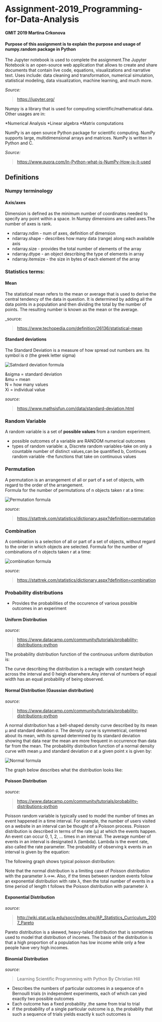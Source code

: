 # Assignment-2019_Programming-for-Data-Analysis

__GMIT 2019
Martina Crkonova__

#### Purpose of this assignment is to explain the purpose and usage of numpy.random package in Python

The Jupyter notebook is used to complete the assignment.The Jupyter Notebook is an open-source web application that allows to create and share documents that contain live code, equations, visualizations and narrative text. Uses include: data cleaning and transformation, numerical simulation, statistical modeling, data visualization, machine learning, and much more.

_Source:_
>https://jupyter.org/

Numpy is a library that is used for computing scientific/mathematical data. Other usages are in:

*Numerical Analysis
*Linear algebra
*Matrix computations

NumPy is an open source Python package for scientific computing. NumPy supports large, multidimensional arrays and matrices. NumPy is written in Python and C.

_Source:_
>https://www.quora.com/In-Python-what-is-NumPy-How-is-it-used

## Definitions

### Numpy terminology

#### Axis/axes

Dimension is defined as the minimum number of coordinates needed to specify any point within a space. In Numpy dimensions are called axes.The number of axes is rank.

 * ndarray.ndim - num of axes, definition of dimension<br/>
 * ndarray.shape - describes how many data (range) along each available axis<br/>
 * ndarray.size - provides the total number of elements of the array<br/>
 * ndarray.dtype - an object describing the type of elements in array <br/>
 * ndarray.itemsize - the size in bytes of each element of the array<br/>
       
### Statistics terms:

#### Mean

The statistical mean refers to the mean or average that is used to derive the central tendency of the data in question. It is determined by adding all the data points in a population and then dividing the total by the number of points. The resulting number is known as the mean or the average.

_source:
>https://www.techopedia.com/definition/26136/statistical-mean


#### Standard deviations

The Standard Deviation is a measure of how spread out numbers are.
Its symbol is σ (the greek letter sigma)

![Satndard deviation formula](https://user-images.githubusercontent.com/47481671/68548931-3551b800-03ea-11ea-994a-5db24ba3e243.png)

&sigma = standard deviation<br/>
&mu = mean<br/>
N = how many values<br/>
Xi = individual value


_source:_
>https://www.mathsisfun.com/data/standard-deviation.html

### Random Variable

A random variable is a set of __possible values__ from a random experiment.

* possible outcomes of a variable are RANDOM numerical outcomes
* types of random variable:
a, Discrete random variables-take on only a countable number of distinct values,can be quantified
b, Continues random variable -the functions that take on continuous values



### Permutation

A permutation is an arrangement of all or part of a set of objects, with regard to the order of the arrangement.<br/>
Formula for the number of permutations of n objects taken r at a time:<br/>

![Permutation formula](https://user-images.githubusercontent.com/47481671/68549013-667eb800-03eb-11ea-9b73-2071018d6ccc.PNG)

_source:_
>https://stattrek.com/statistics/dictionary.aspx?definition=permutation

### Combination

A combination is a selection of all or part of a set of objects, without regard to the order in which objects are selected.
Formula for the number of combinations of n objects taken r at a time:<br/>

![combination formula](https://user-images.githubusercontent.com/47481671/68549022-88783a80-03eb-11ea-912d-d29f263af3aa.PNG)

_source:_
>https://stattrek.com/statistics/dictionary.aspx?definition=combination

### Probability distributions

* Provides the probabilities of the occurence of various possible outcomes in an experiment


#### Uniform Distribution

_source:_
>https://www.datacamp.com/community/tutorials/probability-distributions-python

The probability distribution function of the continuous uniform distribution is:




The curve describing the distribution is a rectagle with constant heigh across the interval and 0 heigh elserwhere.Any interval of numbers of equal width has an equal probability of being observed.





#### Normal Distribution (Gaussian distribution)

_source:_
>https://www.datacamp.com/community/tutorials/probability-distributions-python

A normal distribution has a bell-shaped density curve described by its mean μ and standard deviation σ. The density curve is symmetrical, centered about its mean, with its spread determined by its standard deviation showing that data near the mean are more frequent in occurrence than data far from the mean. The probability distribution function of a normal density curve with mean μ and standard deviation σ at a given point x is given by:

![Normal formula](https://user-images.githubusercontent.com/47481671/68549112-8662ab80-03ec-11ea-9e5b-59c864a06d59.PNG)

The graph below describes what the distribution looks like:



#### Poisson Distribution

_source:_
>https://www.datacamp.com/community/tutorials/probability-distributions-python

Poisson random variable is typically used to model the number of times an event happened in a time interval. For example, the number of users visited on a website in an interval can be thought of a Poisson process. Poisson distribution is described in terms of the rate (μ) at which the events happen. An event can occur 0, 1, 2, … times in an interval. The average number of events in an interval is designated λ (lambda). Lambda is the event rate, also called the rate parameter. The probability of observing k events in an interval is given by the equation:



The following graph shows typical poisson distribution:



Note that the normal distribution is a limiting case of Poisson distribution with the parameter λ→∞. Also, if the times between random events follow an exponential distribution with rate λ, then the total number of events in a time period of length t follows the Poisson distribution with parameter λ 
#### Exponential Distribution

_source:_
>http://wiki.stat.ucla.edu/socr/index.php/AP_Statistics_Curriculum_2007_Pareto

Pareto distribution is a skewed, heavy-tailed distribution that is sometimes used to model that distribution of incomes. The basis of the distribution is that a high proportion of a population has low income while only a few people have very high incomes.


#### Binomial Distribution

_source:_
>Learning Scientific Programming with Python By Christian Hill 

* Describes the numbers of particular outcomes in a sequence of n Bernoulli trials  (n independent experiments, each of which can yied exactly two possible outcomes 
* Each outcome has a fixed probability ,the same from trial to trial
* if the probability of a single particular outcome is p, the probablity that such a sequence of trials yields exactly k such outcomes is



